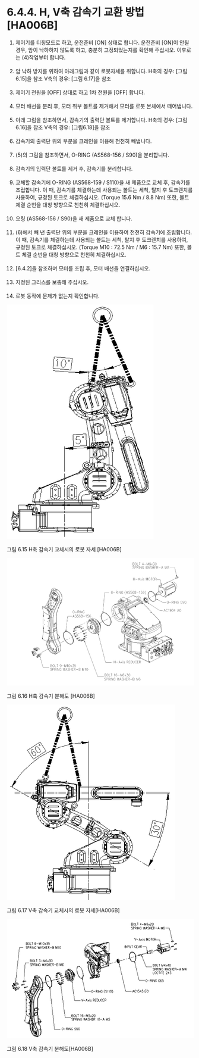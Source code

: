 ﻿# 6.4.4. H, V축 감속기 교환 방법 [HA006B]

<ol style="list-style-type:decimal" start="1">
    <li>
제어기를 티칭모드로 하고, 운전준비 [ON] 상태로 합니다. 운전준비 [ON]이 안될 경우, 암이 낙하하지 않도록 하고, 충분히 고정되었는지를 확인해 주십시오. 이후로는 (4)작업부터 합니다.
</li><br>
    <li>
암 낙하 방지를 위하여 아래그림과 같이 로봇자세를 취합니다.
H축의 경우: [그림 6.15]을 참조
V축의 경우: [그림 6.17]을 참조
</li><br>
    <li>
제어기 전원을 [OFF] 상태로 하고 1차 전원을 [OFF] 합니다.
</li><br>
    <li>
모터 배선을 분리 후, 모터 취부 볼트를 제거해서 모터를 로봇 본체에서 떼어냅니다.
</li><br>
    <li>
아래 그림을 참조하면서, 감속기의 출력단 볼트를 제거합니다.
H축의 경우: [그림6.16]을 참조
V축의 경우: [그림6.18]을 참조
</li><br>
    <li>
감속기의 출력단 위의 부분을 크레인을 이용해 천천히 빼냅니다.
</li><br>
    <li>
(5)의 그림을 참조하면서, O-RING (AS568-156 / S90)을 분리합니다.
</li><br>
    <li>
감속기의 입력단 볼트를 제거 후, 감속기를 분리합니다.
</li><br>
    <li>
교체할 감속기에 O-RING (AS568-159 / S110)을 새 제품으로 교체 후, 감속기를 조립합니다. 이 때, 감속기를 체결하는데 사용되는 볼트는 세척, 탈지 후 토크렌치를 사용하여, 규정된 토크로 체결하십시오. (Torque 15.6 Nm / 8.8 Nm)
또한, 볼트 체결 순번을 대칭 방향으로 천천히 체결하십시오.
</li><br>
    <li>
오링 (AS568-156 / S90)을 새 제품으로 교체 합니다.
</li><br>
    <li>
(6)에서 빼 낸 출력단 위의 부분을 크레인을 이용하여 천천히 감속기에 조립합니다. 이 때, 감속기를 체결하는데 사용되는 볼트는 세척, 탈지 후 토크렌치를 사용하여, 규정된 토크로 체결하십시오. (Torque M10 : 72.5 Nm / M6 : 15.7 Nm)
또한, 볼트 체결 순번을 대칭 방향으로 천천히 체결하십시오.
</li><br>
    <li>
[6.4.2]을 참조하며 모터를 조립 후, 모터 배선을 연결하십시오.
</li><br>
    <li>
지정된 그리스를 보충해 주십시오.
</li><br>
    <li>
로봇 동작에 문제가 없는지 확인합니다.
</li>
</ol>


![](../../_assets/그림_6.15_h축감속기교체시_로봇자세_ha006b.png)

그림 6.15 H축 감속기 교체시의 로봇 자세 [HA006B]

![](../../_assets/그림_6.16_h축감속기분해도_ha006b.png)

그림 6.16 H축 감속기 분해도 [HA006B]

![](../../_assets/그림_6.17_v축감속기교체시_로봇자세_ha006b.png)

그림 6.17 V축 감속기 교체시의 로봇 자세[HA006B]

![](../../_assets/그림_6.18_v축감속기분해도_ha006b.png)

그림 6.18 V축 감속기 분해도[HA006B]
